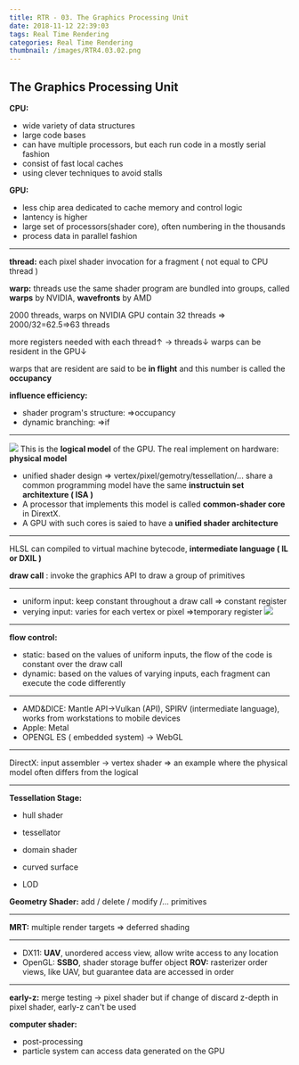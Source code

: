 ```yaml
---
title: RTR - 03. The Graphics Processing Unit
date: 2018-11-12 22:39:03
tags: Real Time Rendering
categories: Real Time Rendering
thumbnail: /images/RTR4.03.02.png
---
```

## The Graphics Processing Unit

**CPU:**
- wide variety of data structures
- large code bases
- can have multiple processors, but each run code in a mostly serial fashion
- consist of fast local caches
- using clever techniques to avoid stalls

**GPU:**
- less chip area dedicated to cache memory and control logic
- lantency is higher
- large set of processors(shader core), often numbering in the thousands
- process data in parallel fashion

---

**thread:**
each pixel shader invocation for a fragment ( not equal to CPU thread )

**warp:**
threads use the same shader program are bundled into groups, called **warps** by NVIDIA, **wavefronts** by AMD

2000 threads, warps on NVIDIA GPU contain 32 threads => 2000/32=62.5=>63 threads

more registers needed with each thread↑ -> threads↓ warps can be resident in the GPU↓

warps that are resident are said to be **in flight** and this number is called the  **occupancy**

**influence efficiency:**
- shader program's structure: =>occupancy
- dynamic branching: =>if

---
![](/images/RTR4.03.02.png)
This is the **logical model** of the GPU. The real implement on hardware: **physical model**

- unified shader design => vertex/pixel/gemotry/tessellation/... share a common programming model
have the same **instructuin set architexture ( ISA )**
- A processor that implements this model is called **common-shader core** in DirextX.
- A GPU with such cores is saied to have a **unified shader architecture**

---

HLSL can compiled to virtual machine bytecode, **intermediate language ( IL or DXIL )**

**draw call** : invoke the graphics API to draw a group of primitives

---

- uniform input: keep constant throughout a draw call => constant register
- verying input: varies for each vertex or pixel =>temporary register
![](/images/RTR4.03.03.png)

---

**flow control:**
- static: 
based on the values of uniform inputs, the flow of the code is constant over the draw call
- dynamic:
based on the values of varying inputs, each fragment can execute the code differently

---

- AMD&DICE: Mantle API->Vulkan (API), SPIRV (intermediate language), works from workstations to mobile devices
- Apple: Metal
- OPENGL ES ( embedded system) -> WebGL

---

DirectX: input assembler -> vertex shader
 => an example where the physical model often differs from the logical

---

**Tessellation Stage:**
- hull shader
- tessellator
- domain shader

- curved surface
- LOD

**Geometry Shader:**
add / delete / modify /... primitives

---

**MRT:**
multiple render targets => deferred shading

---

- DX11: **UAV**, unordered access view, allow write access to any location
- OpenGL: **SSBO**, shader storage buffer object
**ROV:** rasterizer order views, like UAV, but guarantee data are accessed in order

---

**early-z:** 
merge testing -> pixel shader
but if change of discard z-depth in pixel shader, early-z can't be used

**computer shader:**
- post-processing
- particle system
can access data generated on the GPU